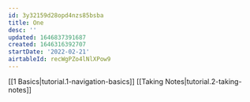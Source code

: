 ```yaml
---
id: 3y32159d28opd4nzs85bsba
title: One
desc: ''
updated: 1646837391687
created: 1646316392707
startDate: '2022-02-21'
airtableId: recWgPZo4lNlXPow9
---
```


[[1 Basics|tutorial.1-navigation-basics]]
[[Taking Notes|tutorial.2-taking-notes]]
